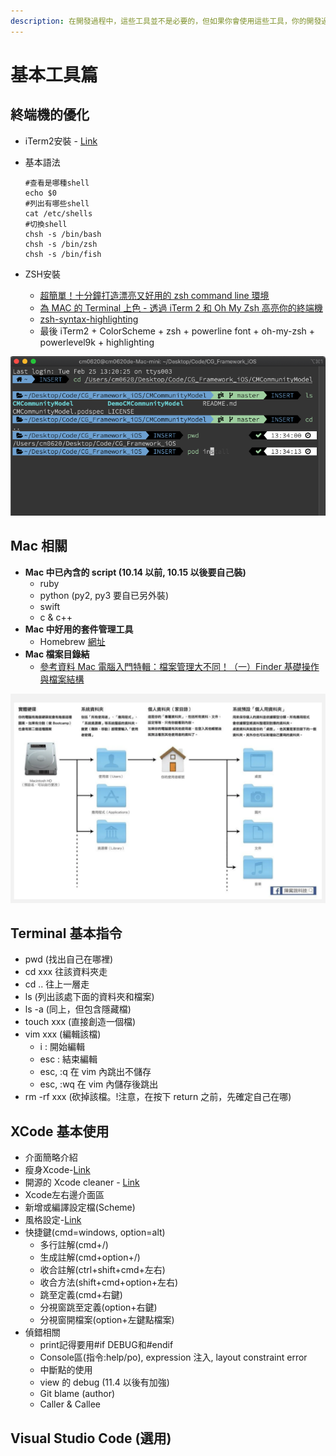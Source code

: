 ```yaml
---
description: 在開發過程中，這些工具並不是必要的，但如果你會使用這些工具，你的開發過程會比不使用這些工具更快。
---
```


# 基本工具篇

## **終端機的優化**

* iTerm2安裝 - [Link](https://iterm2.com/)
* 基本語法

  ```text
  #查看是哪種shell 
  echo $0
  #列出有哪些shell
  cat /etc/shells   
  #切換shell
  chsh -s /bin/bash
  chsh -s /bin/zsh
  chsh -s /bin/fish
  ```

* ZSH安裝
  * [超簡單！十分鐘打造漂亮又好用的 zsh command line 環境](https://medium.com/statementdog-engineering/prettify-your-zsh-command-line-prompt-3ca2acc967f)
  * [為 MAC 的 Terminal 上色 - 透過 iTerm 2 和 Oh My Zsh 高亮你的終端機](https://pjchender.blogspot.com/2017/02/mac-terminal-iterm-2-oh-my-zsh.html)
  * [zsh-syntax-highlighting](https://github.com/zsh-users/zsh-syntax-highlighting/blob/master/INSTALL.md)
  * 最後 iTerm2 + ColorScheme + zsh + powerline font + oh-my-zsh + powerlevel9k + highlighting

![](../.gitbook/assets/image-1582608901864.34.38.png)

## **Mac 相關**

* **Mac 中已內含的 script \(10.14 以前, 10.15 以後要自己裝\)**
  * ruby
  * python \(py2, py3 要自已另外裝\)
  * swift
  * c & c++
* **Mac 中好用的套件管理工具**
  * Homebrew [網址](https://brew.sh/index_zh-tw)
* **Mac 檔案目錄結**
  * [參考資料 Mac 電腦入門特輯：檔案管理大不同！（一）Finder 基礎操作與檔案結構](https://www.cool3c.com/article/93894)

![](../.gitbook/assets/jie-tu-20200407-xia-wu-12.01.47.png)

## **Terminal 基本指令**

* pwd \(找出自己在哪裡\)
* cd xxx 往該資料夾走
* cd .. 往上一層走
* ls \(列出該處下面的資料夾和檔案\)
* ls -a \(同上，但包含隱藏檔\)
* touch xxx \(直接創造一個檔\)
* vim xxx \(編輯該檔\)
  * i : 開始編輯
  * esc : 結束編輯
  * esc, :q 在 vim 內跳出不儲存
  * esc, :wq 在 vim 內儲存後跳出
* rm -rf xxx \(砍掉該檔。!注意，在按下 return 之前，先確定自己在哪\)

## XCode 基本使用

* 介面簡略介紹
* 瘦身Xcode-[Link](https://medium.com/%E5%BD%BC%E5%BE%97%E6%BD%98%E7%9A%84-swift-ios-app-%E9%96%8B%E7%99%BC%E6%95%99%E5%AE%A4/%E5%88%AA%E9%99%A4xcode%E4%BD%94%E6%93%9A%E7%A1%AC%E7%A2%9F%E5%A4%A7%E9%87%8F%E7%A9%BA%E9%96%93%E7%9A%84derived-data-190c85eba79)
* 開源的 Xcode cleaner - [Link](https://github.com/waylybaye/XcodeCleaner)
* Xcode左右邊介面區
* 新增或編譯設定檔\(Scheme\)
* 風格設定-[Link](https://github.com/hdoria/xcode-themes)
* 快捷鍵\(cmd=windows, option=alt\)
  * 多行註解\(cmd+/\)
  * 生成註解\(cmd+option+/\)
  * 收合註解\(ctrl+shift+cmd+左右\)
  * 收合方法\(shift+cmd+option+左右\)
  * 跳至定義\(cmd+右鍵\)
  * 分視窗跳至定義\(option+右鍵\)
  * 分視窗開檔案\(option+左鍵點檔案\)
* 偵錯相關
  * print記得要用\#if DEBUG和\#endif
  * Console區\(指令:help/po\), expression 注入, layout constraint error
  * 中斷點的使用
  * view 的 debug \(11.4 以後有加強\)
  * Git blame \(author\)
  * Caller & Callee

## **Visual Studio Code \(選用\)**


